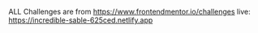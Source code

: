 ALL Challenges are from https://www.frontendmentor.io/challenges
live: https://incredible-sable-625ced.netlify.app
